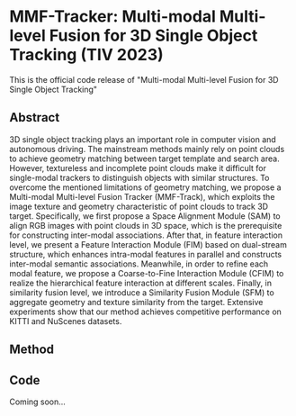 # MMF-Tracker: Multi-modal Multi-level Fusion for 3D Single Object Tracking (TIV 2023)

This is the official code release of "Multi-modal Multi-level Fusion for 3D Single Object Tracking"

## Abstract
3D single object tracking plays an important role in computer vision and autonomous driving. The mainstream methods mainly rely on point clouds to achieve geometry matching between target template and search area. However, textureless and incomplete point clouds make it difficult for single-modal trackers to distinguish objects with similar structures. To overcome the mentioned limitations of geometry matching, we propose a Multi-modal Multi-level Fusion Tracker (MMF-Track), which exploits the image texture and geometry characteristic of point clouds to track 3D target. Specifically, we first propose a Space Alignment Module (SAM) to align RGB images with point clouds in 3D space, which is the prerequisite for constructing inter-modal associations. After that, in feature interaction level, we present a Feature Interaction Module (FIM) based on dual-stream structure, which enhances intra-modal features in parallel and constructs inter-modal semantic associations. Meanwhile, in order to refine each modal feature, we propose a Coarse-to-Fine Interaction Module (CFIM) to realize the hierarchical feature interaction at different scales. Finally, in similarity fusion level, we introduce a Similarity Fusion Module (SFM) to aggregate geometry and texture similarity from the target. Extensive experiments show that our method achieves competitive performance on KITTI and NuScenes datasets.

## Method

## Code
Coming soon...
